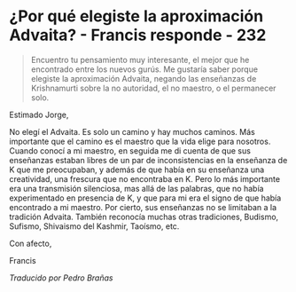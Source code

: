 # ¿Por qué elegiste la aproximación Advaita? - Francis responde - 232

>Encuentro tu pensamiento muy interesante, el mejor que he encontrado entre los nuevos gurús. Me gustaría saber porque elegiste la aproximación Advaita, negando las enseñanzas de Krishnamurti sobre la no autoridad, el no maestro, o el permanecer solo.

Estimado Jorge,

No elegí el Advaita. Es solo un camino y hay muchos caminos. Más importante que el camino es el maestro que la vida elige para nosotros. Cuando conocí a mi maestro, en seguida me di cuenta de que sus enseñanzas estaban libres de un par de inconsistencias en la enseñanza de K que me preocupaban, y además de que había en su enseñanza una creatividad, una frescura que no encontraba en K. Pero lo más importante era una transmisión silenciosa, mas allá de las palabras, que no había experimentado en presencia de K, y que para mi era el signo de que había encontrado a mi maestro. Por cierto, sus enseñanzas no se limitaban a la tradición Advaita. También reconocía muchas otras tradiciones, Budismo, Sufismo, Shivaismo del Kashmir, Taoísmo, etc.

Con afecto,

Francis

_Traducido por Pedro Brañas_
